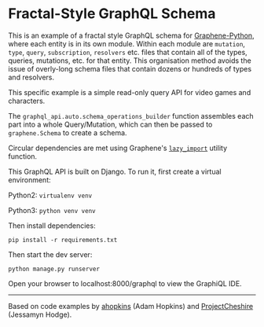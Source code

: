 # Fractal-Style GraphQL Schema

This is an example of a fractal style GraphQL schema for [Graphene-Python](http://graphene-python.org/), where each entity is in its own module. Within each module are `mutation`, `type`, `query`, `subscription`, `resolvers` etc. files that contain all of the types, queries, mutations, etc. for that entity. This organisation method avoids the issue of overly-long schema files that contain dozens or hundreds of types and resolvers.

This specific example is a simple read-only query API for video games and characters.

The `graphql_api.auto.schema_operations_builder` function assembles each part into a whole Query/Mutation, which can then be passed to `graphene.Schema` to create a schema.

Circular dependencies are met using Graphene's [`lazy_import`](https://github.com/graphql-python/graphene/blob/master/graphene/utils/module_loading.py) utility function.

This GraphQL API is built on Django. To run it, first create a virtual environment:

Python2: `virtualenv venv`

Python3: `python venv venv`

Then install dependencies:

`pip install -r requirements.txt`

Then start the dev server:

`python manage.py runserver`

Open your browser to localhost:8000/graphql to view the GraphiQL IDE.

---

Based on code examples by [ahopkins](https://github.com/graphql-python/graphene/issues/545#issuecomment-329630141) (Adam Hopkins) and [ProjectCheshire](https://github.com/graphql-python/graphene/issues/714#issuecomment-391211693) (Jessamyn Hodge).
